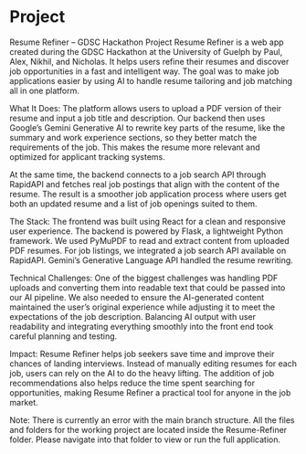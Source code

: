 # Project
Resume Refiner – GDSC Hackathon Project
Resume Refiner is a web app created during the GDSC Hackathon at the University of Guelph by Paul, Alex, Nikhil, and Nicholas. It helps users refine their resumes and discover job opportunities in a fast and intelligent way. The goal was to make job applications easier by using AI to handle resume tailoring and job matching all in one platform.

What It Does:
The platform allows users to upload a PDF version of their resume and input a job title and description. Our backend then uses Google’s Gemini Generative AI to rewrite key parts of the resume, like the summary and work experience sections, so they better match the requirements of the job. This makes the resume more relevant and optimized for applicant tracking systems.

At the same time, the backend connects to a job search API through RapidAPI and fetches real job postings that align with the content of the resume. The result is a smoother job application process where users get both an updated resume and a list of job openings suited to them.

The Stack:
The frontend was built using React for a clean and responsive user experience. The backend is powered by Flask, a lightweight Python framework. We used PyMuPDF to read and extract content from uploaded PDF resumes. For job listings, we integrated a job search API available on RapidAPI. Gemini’s Generative Language API handled the resume rewriting.

Technical Challenges:
One of the biggest challenges was handling PDF uploads and converting them into readable text that could be passed into our AI pipeline. We also needed to ensure the AI-generated content maintained the user’s original experience while adjusting it to meet the expectations of the job description. Balancing AI output with user readability and integrating everything smoothly into the front end took careful planning and testing.

Impact:
Resume Refiner helps job seekers save time and improve their chances of landing interviews. Instead of manually editing resumes for each job, users can rely on the AI to do the heavy lifting. The addition of job recommendations also helps reduce the time spent searching for opportunities, making Resume Refiner a practical tool for anyone in the job market.


Note:
There is currently an error with the main branch structure. All the files and folders for the working project are located inside the Resume-Refiner folder. Please navigate into that folder to view or run the full application.
